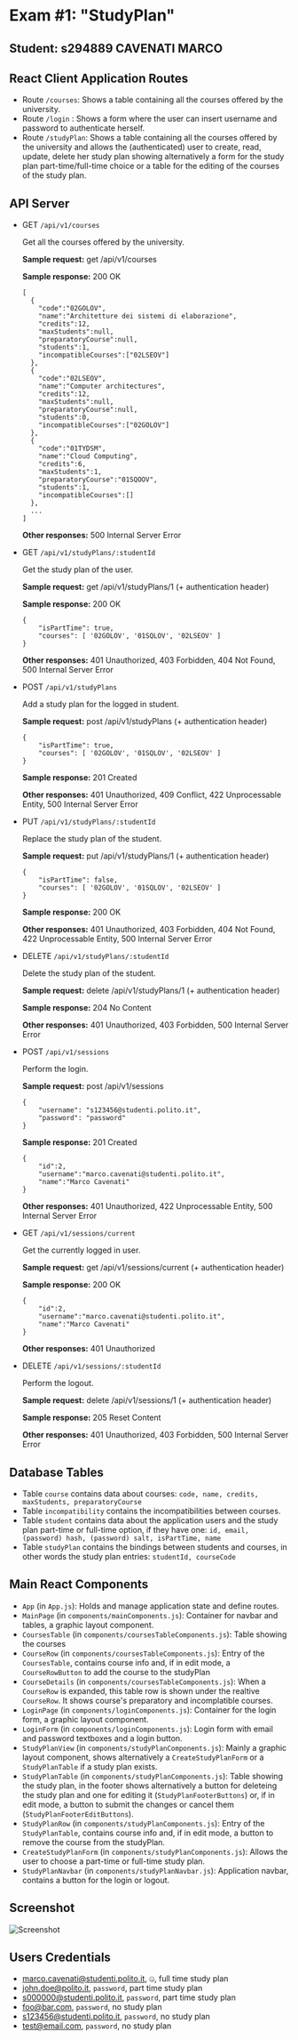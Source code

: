 # Exam #1: "StudyPlan"
## Student: s294889 CAVENATI MARCO 

## React Client Application Routes

- Route `/courses`: Shows a table containing all the courses offered by the university.
- Route `/login` : Shows a form where the user can insert username and password to authenticate herself.
- Route `/studyPlan`: Shows a table containing all the courses offered by the university and allows the (authenticated) user to create, read, update, delete her study plan showing alternatively a form for the study plan part-time/full-time choice or a table for the editing of the courses of the study plan.

## API Server

- GET `/api/v1/courses`

    Get all the courses offered by the university.

    **Sample request:** get /api/v1/courses

    **Sample response:** 200 OK
    ```
    [
      {
        "code":"02GOLOV",
        "name":"Architetture dei sistemi di elaborazione",
        "credits":12,
        "maxStudents":null,
        "preparatoryCourse":null,
        "students":1,
        "incompatibleCourses":["02LSEOV"]
      },
      {
        "code":"02LSEOV",
        "name":"Computer architectures",
        "credits":12,
        "maxStudents":null,
        "preparatoryCourse":null,
        "students":0,
        "incompatibleCourses":["02GOLOV"]
      },
      {
        "code":"01TYDSM",
        "name":"Cloud Computing",
        "credits":6,
        "maxStudents":1,
        "preparatoryCourse":"01SQOOV",
        "students":1,
        "incompatibleCourses":[]
      },
      ...
    ]
    ```
    **Other responses:** 500 Internal Server Error

- GET `/api/v1/studyPlans/:studentId`

    Get the study plan of the user.

    **Sample request:** get /api/v1/studyPlans/1 (+ authentication header)

    **Sample response:** 200 OK
    ```
    {
        "isPartTime": true,
        "courses": [ '02GOLOV', '01SQLOV', '02LSEOV' ]
    }
    ```

    **Other responses:** 401 Unauthorized, 403 Forbidden, 404 Not Found, 500 Internal Server Error

- POST `/api/v1/studyPlans`

    Add a study plan for the logged in student.

    **Sample request:** post /api/v1/studyPlans  (+ authentication header)
    ```
    {
        "isPartTime": true,
        "courses": [ '02GOLOV', '01SQLOV', '02LSEOV' ]
    }
    ```

    **Sample response:** 201 Created

    **Other responses:** 401 Unauthorized, 409 Conflict, 422 Unprocessable Entity, 500 Internal Server Error

- PUT `/api/v1/studyPlans/:studentId`

    Replace the study plan of the student.

    **Sample request:** put /api/v1/studyPlans/1 (+ authentication header)
    ```
    {
        "isPartTime": false,
        "courses": [ '02GOLOV', '01SQLOV', '02LSEOV' ]
    }
    ```

    **Sample response:** 200 OK

    **Other responses:** 401 Unauthorized, 403 Forbidden, 404 Not Found, 422 Unprocessable Entity, 500 Internal Server Error

- DELETE `/api/v1/studyPlans/:studentId`

    Delete the study plan of the student.

    **Sample request:** delete /api/v1/studyPlans/1 (+ authentication header)

    **Sample response:** 204 No Content

    **Other responses:** 401 Unauthorized, 403 Forbidden, 500 Internal Server Error

- POST `/api/v1/sessions`

    Perform the login.

    **Sample request:** post /api/v1/sessions
    ```
    {
        "username": "s123456@studenti.polito.it",
        "password": "password"
    }
    ```

    **Sample response:** 201 Created
    ```
    {
        "id":2,
        "username":"marco.cavenati@studenti.polito.it",
        "name":"Marco Cavenati"
    }
    ```

    **Other responses:** 401 Unauthorized, 422 Unprocessable Entity, 500 Internal Server Error

- GET `/api/v1/sessions/current`

    Get the currently logged in user.

    **Sample request:** get /api/v1/sessions/current (+ authentication header)

    **Sample response:** 200 OK
    ```
    {
        "id":2,
        "username":"marco.cavenati@studenti.polito.it",
        "name":"Marco Cavenati"
    }
    ```

    **Other responses:** 401 Unauthorized

- DELETE `/api/v1/sessions/:studentId`

    Perform the logout.

    **Sample request:** delete /api/v1/sessions/1 (+ authentication header)

    **Sample response:** 205 Reset Content

    **Other responses:** 401 Unauthorized, 403 Forbidden, 500 Internal Server Error


## Database Tables

- Table `course` contains data about courses: `code, name, credits, maxStudents, preparatoryCourse`
- Table `incompatibility` contains the incompatibilities between courses.
- Table `student` contains data about the application users and the study plan part-time or full-time option, if they have one: `id, email, (password) hash, (password) salt, isPartTime, name`
- Table `studyPlan` contains the bindings between students and courses, in other words the study plan entries: `studentId, courseCode`

## Main React Components

- `App` (in `App.js`): Holds and manage application state and define routes.
- `MainPage` (in `components/mainComponents.js`): Container for navbar and tables, a graphic layout component.
- `CoursesTable` (in `components/coursesTableComponents.js`): Table showing the courses
- `CourseRow` (in `components/coursesTableComponents.js`): Entry of the `CoursesTable`, contains course info and, if in edit mode, a `CourseRowButton` to add the course to the studyPlan
- `CourseDetails` (in `components/coursesTableComponents.js`): When a `CourseRow` is expanded, this table row is shown under the realtive `CourseRow`. It shows course's preparatory and incomplatible courses.
- `LoginPage` (in `components/loginComponents.js`): Container for the login form, a graphic layout component.
- `LoginForm` (in `components/loginComponents.js`): Login form with email and password textboxes and a login button.
- `StudyPlanView` (in `components/studyPlanComponents.js`): Mainly a graphic layout component, shows alternatively a `CreateStudyPlanForm` or a `StudyPlanTable` if a study plan exists.
- `StudyPlanTable` (in `components/studyPlanComponents.js`): Table showing the study plan, in the footer shows alternatively a button for deleteing the study plan and one for editing it (`StudyPlanFooterButtons`) or, if in edit mode, a button to submit the changes or cancel them (`StudyPlanFooterEditButtons`).
- `StudyPlanRow` (in `components/studyPlanComponents.js`): Entry of the `StudyPlanTable`, contains course info and, if in edit mode, a button to remove the course from the studyPlan.
- `CreateStudyPlanForm` (in `components/studyPlanComponents.js`): Allows the user to choose a part-time or full-time study plan.
- `StudyPlanNavbar` (in `components/studyPlanNavbar.js`): Application navbar, contains a button for the login or logout.

## Screenshot

![Screenshot](./img/screenshot.png)

## Users Credentials

- marco.cavenati@studenti.polito.it, `🤐`, full time study plan
- john.doe@polito.it, `password`, part time study plan
- s000000@studenti.polito.it, `password`, part time study plan
- foo@bar.com, `password`, no study plan
- s123456@studenti.polito.it, `password`, no study plan
- test@email.com, `password`, no study plan
